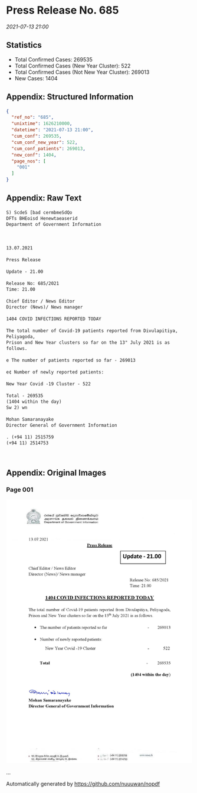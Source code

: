 
# Press Release No. 685
*2021-07-13 21:00*
## Statistics
* Total Confirmed Cases: 269535
* Total Confirmed Cases (New Year Cluster): 522
* Total Confirmed Cases (Not New Year Cluster): 269013
* New Cases: 1404




## Appendix: Structured Information
```json
{
  "ref_no": "685",
  "unixtime": 1626210000,
  "datetime": "2021-07-13 21:00",
  "cum_conf": 269535,
  "cum_conf_new_year": 522,
  "cum_conf_patients": 269013,
  "new_conf": 1404,
  "page_nos": [
    "001"
  ]
}
```

## Appendix: Raw Text
```text
S) ScdeS [bad cermbmeSdQo
DFTs BHEoisd Henewtaeaserid
Department of Government Information

 

13.07.2021

Press Release

Update - 21.00

Release No: 685/2021
Time: 21.00

Chief Editor / News Editor
Director (News)/ News manager

1404 COVID INFECTIONS REPORTED TODAY

The total number of Covid-19 patients reported from Divulapitiya, Peliyagoda,
Prison and New Year clusters so far on the 13" July 2021 is as follows.

e The number of patients reported so far - 269013

e¢ Number of newly reported patients:

New Year Covid -19 Cluster - 522

Total - 269535
(1404 within the day)
Sw 2) wn

Mohan Samaranayake
Director General of Government Information

. (+94 11) 2515759
(+94 11) 2514753

 

```

## Appendix: Original Images

### Page 001

![page_no](https://raw.githubusercontent.com/nuuuwan/nopdf_data/main/nopdf.dgigovlk.ref685.page001.jpeg)
        

...

Automatically generated by https://github.com/nuuuwan/nopdf

    
    